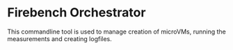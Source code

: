 # Firebench Orchestrator

This commandline tool is used to manage creation of microVMs, running the measurements and creating logfiles.
